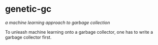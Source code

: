 # genetic-gc
_a machine learning approach to garbage collection_

To unleash machine learning onto a garbage collector, one has to write a garbage collector first.

